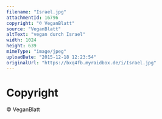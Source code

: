 ```yaml
---
filename: "Israel.jpg"
attachmentId: 16796
copyright: "© VeganBlatt"
source: "VeganBlatt"
altText: "vegan durch Israel"
width: 1024
height: 639
mimeType: "image/jpeg"
uploadDate: "2015-12-18 12:23:54"
originalUrl: "https://bxq4fb.myraidbox.de/i/Israel.jpg"
---
```


# Copyright

© VeganBlatt
